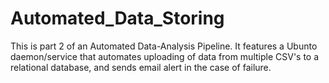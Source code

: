 # Automated_Data_Storing
This is part 2 of an Automated Data-Analysis Pipeline. It features a Ubunto daemon/service that automates uploading  of data from multiple CSV's to a relational database, and sends email alert in the case of failure. 
